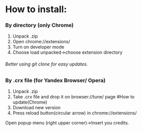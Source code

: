 # How to install:
### By directory (only Chrome)
1. Unpack .zip
2. Open chrome://extensions/
3. Turn on developer mode
4. Choose load unpacked->choose extension directory 
###### Better using git clone for easy updates.

### By .crx file (for Yandex Browser/ Opera)
1. Unpack .zip
2. Take .crx file and drop it on browser://tune/ page
#How to update(Chrome)
1. Download new version
2. Press reload button(circular arrow) in chrome://extensions/

Open popup menu (right upper corner)->Insert you credits.
